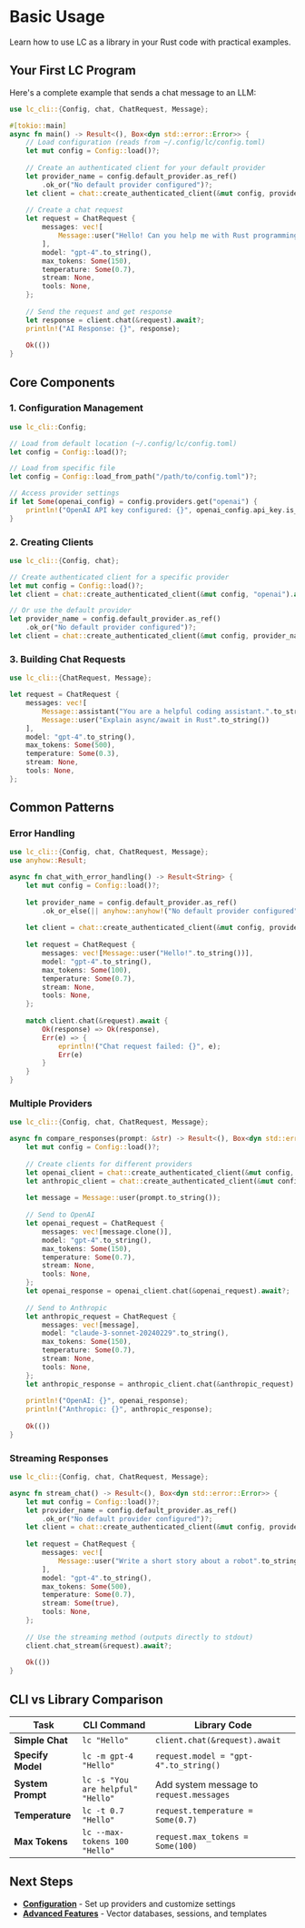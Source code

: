 # Basic Usage

Learn how to use LC as a library in your Rust code with practical examples.

## Your First LC Program

Here's a complete example that sends a chat message to an LLM:

```rust
use lc_cli::{Config, chat, ChatRequest, Message};

#[tokio::main]
async fn main() -> Result<(), Box<dyn std::error::Error>> {
    // Load configuration (reads from ~/.config/lc/config.toml)
    let mut config = Config::load()?;
    
    // Create an authenticated client for your default provider
    let provider_name = config.default_provider.as_ref()
        .ok_or("No default provider configured")?;
    let client = chat::create_authenticated_client(&mut config, provider_name).await?;
    
    // Create a chat request
    let request = ChatRequest {
        messages: vec![
            Message::user("Hello! Can you help me with Rust programming?".to_string())
        ],
        model: "gpt-4".to_string(),
        max_tokens: Some(150),
        temperature: Some(0.7),
        stream: None,
        tools: None,
    };
    
    // Send the request and get response
    let response = client.chat(&request).await?;
    println!("AI Response: {}", response);
    
    Ok(())
}
```

## Core Components

### 1. Configuration Management

```rust
use lc_cli::Config;

// Load from default location (~/.config/lc/config.toml)
let config = Config::load()?;

// Load from specific file
let config = Config::load_from_path("/path/to/config.toml")?;

// Access provider settings
if let Some(openai_config) = config.providers.get("openai") {
    println!("OpenAI API key configured: {}", openai_config.api_key.is_some());
}
```

### 2. Creating Clients

```rust
use lc_cli::{Config, chat};

// Create authenticated client for a specific provider
let mut config = Config::load()?;
let client = chat::create_authenticated_client(&mut config, "openai").await?;

// Or use the default provider
let provider_name = config.default_provider.as_ref()
    .ok_or("No default provider configured")?;
let client = chat::create_authenticated_client(&mut config, provider_name).await?;
```

### 3. Building Chat Requests

```rust
use lc_cli::{ChatRequest, Message};

let request = ChatRequest {
    messages: vec![
        Message::assistant("You are a helpful coding assistant.".to_string()),
        Message::user("Explain async/await in Rust".to_string())
    ],
    model: "gpt-4".to_string(),
    max_tokens: Some(500),
    temperature: Some(0.3),
    stream: None,
    tools: None,
};
```

## Common Patterns

### Error Handling

```rust
use lc_cli::{Config, chat, ChatRequest, Message};
use anyhow::Result;

async fn chat_with_error_handling() -> Result<String> {
    let mut config = Config::load()?;
    
    let provider_name = config.default_provider.as_ref()
        .ok_or_else(|| anyhow::anyhow!("No default provider configured"))?;
    
    let client = chat::create_authenticated_client(&mut config, provider_name).await?;
    
    let request = ChatRequest {
        messages: vec![Message::user("Hello!".to_string())],
        model: "gpt-4".to_string(),
        max_tokens: Some(100),
        temperature: Some(0.7),
        stream: None,
        tools: None,
    };
    
    match client.chat(&request).await {
        Ok(response) => Ok(response),
        Err(e) => {
            eprintln!("Chat request failed: {}", e);
            Err(e)
        }
    }
}
```

### Multiple Providers

```rust
use lc_cli::{Config, chat, ChatRequest, Message};

async fn compare_responses(prompt: &str) -> Result<(), Box<dyn std::error::Error>> {
    let mut config = Config::load()?;
    
    // Create clients for different providers
    let openai_client = chat::create_authenticated_client(&mut config, "openai").await?;
    let anthropic_client = chat::create_authenticated_client(&mut config, "anthropic").await?;
    
    let message = Message::user(prompt.to_string());
    
    // Send to OpenAI
    let openai_request = ChatRequest {
        messages: vec![message.clone()],
        model: "gpt-4".to_string(),
        max_tokens: Some(150),
        temperature: Some(0.7),
        stream: None,
        tools: None,
    };
    let openai_response = openai_client.chat(&openai_request).await?;
    
    // Send to Anthropic
    let anthropic_request = ChatRequest {
        messages: vec![message],
        model: "claude-3-sonnet-20240229".to_string(),
        max_tokens: Some(150),
        temperature: Some(0.7),
        stream: None,
        tools: None,
    };
    let anthropic_response = anthropic_client.chat(&anthropic_request).await?;
    
    println!("OpenAI: {}", openai_response);
    println!("Anthropic: {}", anthropic_response);
    
    Ok(())
}
```

### Streaming Responses

```rust
use lc_cli::{Config, chat, ChatRequest, Message};

async fn stream_chat() -> Result<(), Box<dyn std::error::Error>> {
    let mut config = Config::load()?;
    let provider_name = config.default_provider.as_ref()
        .ok_or("No default provider configured")?;
    let client = chat::create_authenticated_client(&mut config, provider_name).await?;
    
    let request = ChatRequest {
        messages: vec![
            Message::user("Write a short story about a robot".to_string())
        ],
        model: "gpt-4".to_string(),
        max_tokens: Some(500),
        temperature: Some(0.7),
        stream: Some(true),
        tools: None,
    };
    
    // Use the streaming method (outputs directly to stdout)
    client.chat_stream(&request).await?;
    
    Ok(())
}
```

## CLI vs Library Comparison

| Task | CLI Command | Library Code |
|------|-------------|--------------|
| **Simple Chat** | `lc "Hello"` | `client.chat(&request).await` |
| **Specify Model** | `lc -m gpt-4 "Hello"` | `request.model = "gpt-4".to_string()` |
| **System Prompt** | `lc -s "You are helpful" "Hello"` | Add system message to `request.messages` |
| **Temperature** | `lc -t 0.7 "Hello"` | `request.temperature = Some(0.7)` |
| **Max Tokens** | `lc --max-tokens 100 "Hello"` | `request.max_tokens = Some(100)` |

## Next Steps

- [**Configuration**](configuration.md) - Set up providers and customize settings
- [**Advanced Features**](advanced-features.md) - Vector databases, sessions, and templates
